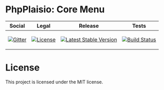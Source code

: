 # PhpPlaisio: Core Menu

<table>
<thead>
<tr>
<th>Social</th>
<th>Legal</th>
<th>Release</th>
<th>Tests</th>
</tr>
</thead>
<tbody>
<tr>
<td>
<a href="https://gitter.im/PhpPlaisio/PhpPlaisio"><img src="https://badges.gitter.im/PhpPlaisio/PhpPlaisio.svg" alt="Gitter"/></a>
</td>
<td>
<a href="https://packagist.org/packages/plaisio/menu-core"><img src="https://poser.pugx.org/plaisio/menu-core/license" alt="License"/></a>
</td>
<td>
<a href="https://packagist.org/packages/plaisio/menu-core"><img src="https://poser.pugx.org/plaisio/menu-core/v/stable" alt="Latest Stable Version"/></a>
</td>
<td>

<a href="https://github.com/PhpPlaisio/menu-core/actions/workflows/unit.yml"><img src="https://github.com/PhpPlaisio/menu-core/actions/workflows/unit.yml/badge.svg" alt="Build Status"/></a>
</td>
</tr>
</tbody>
</table>

#  License

This project is licensed under the MIT license.

